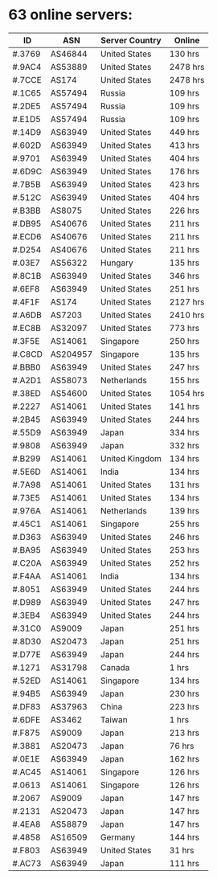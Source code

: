 # 63 online servers:

| ID | ASN | Server Country | Online |
| ------ | ------ | ------ | ------ |
| #.3769 | AS46844 | United States | 130 hrs |
| #.9AC4 | AS53889 | United States | 2478 hrs |
| #.7CCE | AS174 | United States | 2478 hrs |
| #.1C65 | AS57494 | Russia | 109 hrs |
| #.2DE5 | AS57494 | Russia | 109 hrs |
| #.E1D5 | AS57494 | Russia | 109 hrs |
| #.14D9 | AS63949 | United States | 449 hrs |
| #.602D | AS63949 | United States | 413 hrs |
| #.9701 | AS63949 | United States | 404 hrs |
| #.6D9C | AS63949 | United States | 176 hrs |
| #.7B5B | AS63949 | United States | 423 hrs |
| #.512C | AS63949 | United States | 404 hrs |
| #.B3BB | AS8075 | United States | 226 hrs |
| #.DB95 | AS40676 | United States | 211 hrs |
| #.ECD6 | AS40676 | United States | 211 hrs |
| #.D254 | AS40676 | United States | 211 hrs |
| #.03E7 | AS56322 | Hungary | 135 hrs |
| #.8C1B | AS63949 | United States | 346 hrs |
| #.6EF8 | AS63949 | United States | 251 hrs |
| #.4F1F | AS174 | United States | 2127 hrs |
| #.A6DB | AS7203 | United States | 2410 hrs |
| #.EC8B | AS32097 | United States | 773 hrs |
| #.3F5E | AS14061 | Singapore | 250 hrs |
| #.C8CD | AS204957 | Singapore | 135 hrs |
| #.BBB0 | AS63949 | United States | 247 hrs |
| #.A2D1 | AS58073 | Netherlands | 155 hrs |
| #.38ED | AS54600 | United States | 1054 hrs |
| #.2227 | AS14061 | United States | 141 hrs |
| #.2B45 | AS63949 | United States | 244 hrs |
| #.55D9 | AS63949 | Japan | 334 hrs |
| #.9808 | AS63949 | Japan | 332 hrs |
| #.B299 | AS14061 | United Kingdom | 134 hrs |
| #.5E6D | AS14061 | India | 134 hrs |
| #.7A98 | AS14061 | United States | 131 hrs |
| #.73E5 | AS14061 | United States | 134 hrs |
| #.976A | AS14061 | Netherlands | 139 hrs |
| #.45C1 | AS14061 | Singapore | 255 hrs |
| #.D363 | AS63949 | United States | 246 hrs |
| #.BA95 | AS63949 | United States | 253 hrs |
| #.C20A | AS63949 | United States | 252 hrs |
| #.F4AA | AS14061 | India | 134 hrs |
| #.8051 | AS63949 | United States | 244 hrs |
| #.D989 | AS63949 | United States | 247 hrs |
| #.3EB4 | AS63949 | United States | 244 hrs |
| #.31C0 | AS9009 | Japan | 251 hrs |
| #.8D30 | AS20473 | Japan | 251 hrs |
| #.D77E | AS63949 | Japan | 244 hrs |
| #.1271 | AS31798 | Canada | 1 hrs |
| #.52ED | AS14061 | Singapore | 134 hrs |
| #.94B5 | AS63949 | Japan | 230 hrs |
| #.DF83 | AS37963 | China | 223 hrs |
| #.6DFE | AS3462 | Taiwan | 1 hrs |
| #.F875 | AS9009 | Japan | 213 hrs |
| #.3881 | AS20473 | Japan | 76 hrs |
| #.0E1E | AS63949 | Japan | 162 hrs |
| #.AC45 | AS14061 | Singapore | 126 hrs |
| #.0613 | AS14061 | Singapore | 126 hrs |
| #.2067 | AS9009 | Japan | 147 hrs |
| #.2131 | AS20473 | Japan | 147 hrs |
| #.4EA8 | AS58879 | Japan | 147 hrs |
| #.4858 | AS16509 | Germany | 144 hrs |
| #.F803 | AS63949 | United States | 31 hrs |
| #.AC73 | AS63949 | Japan | 111 hrs |

